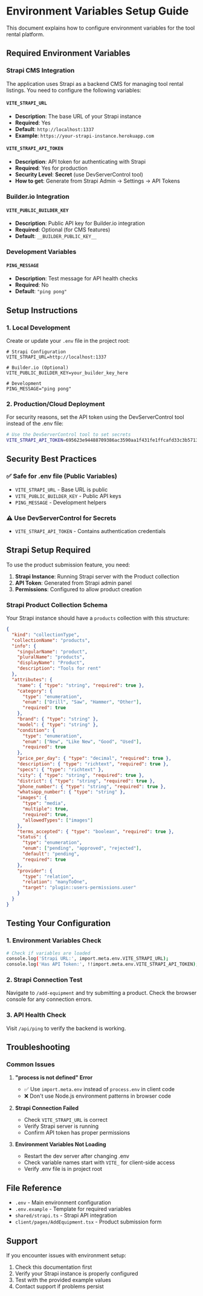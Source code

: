 # Environment Variables Setup Guide

This document explains how to configure environment variables for the tool rental platform.

## Required Environment Variables

### Strapi CMS Integration

The application uses Strapi as a backend CMS for managing tool rental listings. You need to configure the following variables:

#### `VITE_STRAPI_URL`

- **Description**: The base URL of your Strapi instance
- **Required**: Yes
- **Default**: `http://localhost:1337`
- **Example**: `https://your-strapi-instance.herokuapp.com`

#### `VITE_STRAPI_API_TOKEN`

- **Description**: API token for authenticating with Strapi
- **Required**: Yes for production
- **Security Level**: **Secret** (use DevServerControl tool)
- **How to get**: Generate from Strapi Admin → Settings → API Tokens

### Builder.io Integration

#### `VITE_PUBLIC_BUILDER_KEY`

- **Description**: Public API key for Builder.io integration
- **Required**: Optional (for CMS features)
- **Default**: `__BUILDER_PUBLIC_KEY__`

### Development Variables

#### `PING_MESSAGE`

- **Description**: Test message for API health checks
- **Required**: No
- **Default**: `"ping pong"`

## Setup Instructions

### 1. Local Development

Create or update your `.env` file in the project root:

```env
# Strapi Configuration
VITE_STRAPI_URL=http://localhost:1337

# Builder.io (Optional)
VITE_PUBLIC_BUILDER_KEY=your_builder_key_here

# Development
PING_MESSAGE="ping pong"
```

### 2. Production/Cloud Deployment

For security reasons, set the API token using the DevServerControl tool instead of the .env file:

```bash
# Use the DevServerControl tool to set secrets
VITE_STRAPI_API_TOKEN=695623e94488709386ac3590aa1f431fe1ffcafd33c3b5713d27746a53e7e202d1fedbb35fb42b4c1ea56033769bd6522074fa52e44d45fbf459571edf31180a9d7a6b1da279e837c25dafcfefe92d067786666d55771919ba3c042097203d6de453208856d4e9122338cc4bc8f5273aa403cd16abd76f139a465e763a33909b
```

## Security Best Practices

### ✅ Safe for .env file (Public Variables)

- `VITE_STRAPI_URL` - Base URL is public
- `VITE_PUBLIC_BUILDER_KEY` - Public API keys
- `PING_MESSAGE` - Development helpers

### ⚠️ Use DevServerControl for Secrets

- `VITE_STRAPI_API_TOKEN` - Contains authentication credentials

## Strapi Setup Required

To use the product submission feature, you need:

1. **Strapi Instance**: Running Strapi server with the Product collection
2. **API Token**: Generated from Strapi admin panel
3. **Permissions**: Configured to allow product creation

### Strapi Product Collection Schema

Your Strapi instance should have a `products` collection with this structure:

```json
{
  "kind": "collectionType",
  "collectionName": "products",
  "info": {
    "singularName": "product",
    "pluralName": "products",
    "displayName": "Product",
    "description": "Tools for rent"
  },
  "attributes": {
    "name": { "type": "string", "required": true },
    "category": {
      "type": "enumeration",
      "enum": ["Drill", "Saw", "Hammer", "Other"],
      "required": true
    },
    "brand": { "type": "string" },
    "model": { "type": "string" },
    "condition": {
      "type": "enumeration",
      "enum": ["New", "Like New", "Good", "Used"],
      "required": true
    },
    "price_per_day": { "type": "decimal", "required": true },
    "description": { "type": "richtext", "required": true },
    "specs": { "type": "richtext" },
    "city": { "type": "string", "required": true },
    "district": { "type": "string", "required": true },
    "phone_number": { "type": "string", "required": true },
    "whatsapp_number": { "type": "string" },
    "images": {
      "type": "media",
      "multiple": true,
      "required": true,
      "allowedTypes": ["images"]
    },
    "terms_accepted": { "type": "boolean", "required": true },
    "status": {
      "type": "enumeration",
      "enum": ["pending", "approved", "rejected"],
      "default": "pending",
      "required": true
    },
    "provider": {
      "type": "relation",
      "relation": "manyToOne",
      "target": "plugin::users-permissions.user"
    }
  }
}
```

## Testing Your Configuration

### 1. Environment Variables Check

```bash
# Check if variables are loaded
console.log('Strapi URL:', import.meta.env.VITE_STRAPI_URL);
console.log('Has API Token:', !!import.meta.env.VITE_STRAPI_API_TOKEN);
```

### 2. Strapi Connection Test

Navigate to `/add-equipment` and try submitting a product. Check the browser console for any connection errors.

### 3. API Health Check

Visit `/api/ping` to verify the backend is working.

## Troubleshooting

### Common Issues

1. **"process is not defined" Error**

   - ✅ Use `import.meta.env` instead of `process.env` in client code
   - ❌ Don't use Node.js environment patterns in browser code

2. **Strapi Connection Failed**

   - Check `VITE_STRAPI_URL` is correct
   - Verify Strapi server is running
   - Confirm API token has proper permissions

3. **Environment Variables Not Loading**
   - Restart the dev server after changing .env
   - Check variable names start with `VITE_` for client-side access
   - Verify .env file is in project root

## File Reference

- `.env` - Main environment configuration
- `.env.example` - Template for required variables
- `shared/strapi.ts` - Strapi API integration
- `client/pages/AddEquipment.tsx` - Product submission form

## Support

If you encounter issues with environment setup:

1. Check this documentation first
2. Verify your Strapi instance is properly configured
3. Test with the provided example values
4. Contact support if problems persist
